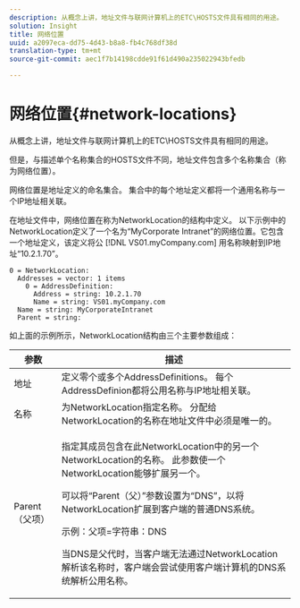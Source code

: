 ```yaml
---
description: 从概念上讲，地址文件与联网计算机上的ETC\HOSTS文件具有相同的用途。
solution: Insight
title: 网络位置
uuid: a2097eca-dd75-4d43-b8a8-fb4c768df38d
translation-type: tm+mt
source-git-commit: aec1f7b14198cdde91f61d490a235022943bfedb

---
```



# 网络位置{#network-locations}

从概念上讲，地址文件与联网计算机上的ETC\HOSTS文件具有相同的用途。

但是，与描述单个名称集合的HOSTS文件不同，地址文件包含多个名称集合（称为网络位置）。

网络位置是地址定义的命名集合。 集合中的每个地址定义都将一个通用名称与一个IP地址相关联。

在地址文件中，网络位置在称为NetworkLocation的结构中定义。 以下示例中的NetworkLocation定义了一个名为“MyCorporate Intranet”的网络位置。它包含一个地址定义，该定义将公 [!DNL VS01.myCompany.com] 用名称映射到IP地址“10.2.1.70”。

```
0 = NetworkLocation: 
  Addresses = vector: 1 items
    0 = AddressDefinition: 
      Address = string: 10.2.1.70
      Name = string: VS01.myCompany.com
  Name = string: MyCorporateIntranet
  Parent = string: 
```

如上面的示例所示，NetworkLocation结构由三个主要参数组成：

<table id="table_9142A0EFA15E4C37975E7ACE234F6FDD"> 
 <thead> 
  <tr> 
   <th colname="col1" class="entry"> 参数 </th> 
   <th colname="col2" class="entry"> 描述 </th> 
  </tr> 
 </thead>
 <tbody> 
  <tr> 
   <td colname="col1"> 地址 </td> 
   <td colname="col2"> 定义零个或多个AddressDefinitions。 每个AddressDefinion都将公用名称与IP地址相关联。 </td> 
  </tr> 
  <tr> 
   <td colname="col1"> 名称 </td> 
   <td colname="col2"> 为NetworkLocation指定名称。 分配给NetworkLocation的名称在地址文件中必须是唯一的。 </td> 
  </tr> 
  <tr> 
   <td colname="col1"> Parent（父项） </td> 
   <td colname="col2"> <p>指定其成员包含在此NetworkLocation中的另一个NetworkLocation的名称。 此参数使一个NetworkLocation能够扩展另一个。 </p> <p>可以将“Parent（父）”参数设置为“DNS”，以将NetworkLocation扩展到客户端的普通DNS系统。 </p> <p>示例：父项=字符串：DNS </p> <p>当DNS是父代时，当客户端无法通过NetworkLocation解析该名称时，客户端会尝试使用客户端计算机的DNS系统解析公用名称。 </p> </td> 
  </tr> 
 </tbody> 
</table>

